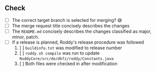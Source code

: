 <!-- detailed description of the changes and possible context -->

## Check

 * [ ] The correct target branch is selected for merging? :sweat_smile:
 * [ ] The merge request title concisely describes the changes
 * [ ] The `README.md` concisely describes the changes classified as major, minor, patch.
 * [ ] If a release is planned, Roddy's release procedure was followed 
     1. [ ] `buildinfo.txt` was modified to release number
     2. [ ] `roddy.sh compile` was run to update `RoddyCore/src/de/dkfz/roddy/Constants.java`
     3. [ ] Both files were checked in after modification
 